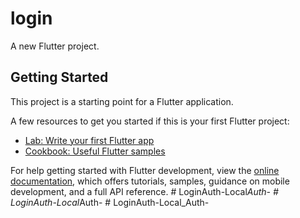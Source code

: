 # login

A new Flutter project.

## Getting Started

This project is a starting point for a Flutter application.

A few resources to get you started if this is your first Flutter project:

- [Lab: Write your first Flutter app](https://docs.flutter.dev/get-started/codelab)
- [Cookbook: Useful Flutter samples](https://docs.flutter.dev/cookbook)

For help getting started with Flutter development, view the
[online documentation](https://docs.flutter.dev/), which offers tutorials,
samples, guidance on mobile development, and a full API reference.
#   L o g i n A u t h - L o c a l _ A u t h -  
 #   L o g i n A u t h - L o c a l _ A u t h -  
 #   L o g i n A u t h - L o c a l _ A u t h -  
 